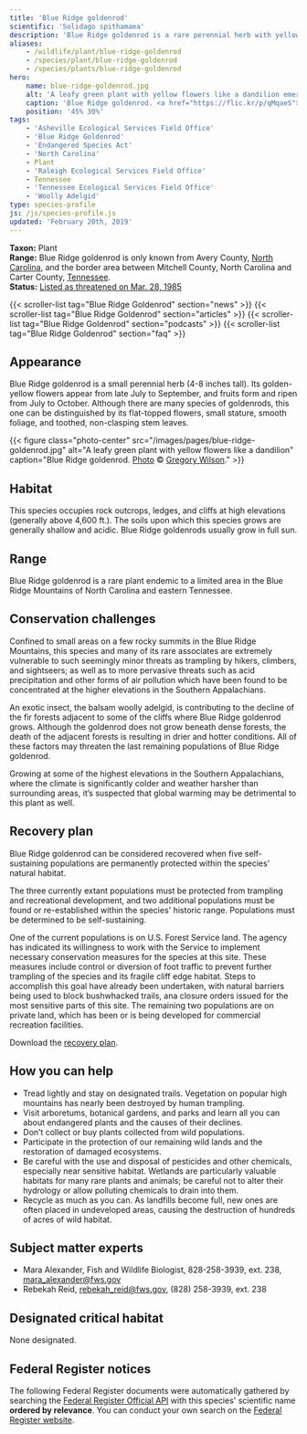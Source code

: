 ```yaml
---
title: 'Blue Ridge goldenrod'
scientific: 'Solidago spithamaea'
description: 'Blue Ridge goldenrod is a rare perennial herb with yellow flowers endemic to a limited area in the Blue Ridge Mountains of North Carolina and eastern Tennessee.'
aliases:
    - /wildlife/plant/blue-ridge-goldenrod
    - /species/plant/blue-ridge-goldenrod
    - /species/plants/blue-ridge-goldenrod
hero:
    name: blue-ridge-goldenrod.jpg
    alt: 'A leafy green plant with yellow flowers like a dandilion emerge from a rock crevace.'
    caption: 'Blue Ridge goldenrod. <a href="https://flic.kr/p/qMqaeS">Photo</a> © <a href="https://www.flickr.com/photos/130402659@N06/">Gregory Wilson</a>.'
    position: '45% 30%'
tags:
    - 'Asheville Ecological Services Field Office'
    - 'Blue Ridge Goldenrod'
    - 'Endangered Species Act'
    - 'North Carolina'
    - Plant
    - 'Raleigh Ecological Services Field Office'
    - Tennessee
    - 'Tennessee Ecological Services Field Office'
    - 'Woolly Adelgid'
type: species-profile
js: /js/species-profile.js
updated: 'February 20th, 2019'
---
```


**Taxon:** Plant  
**Range:** Blue Ridge goldenrod is only known from Avery County, [North Carolina](/north-carolina), and the border area between Mitchell County, North Carolina and Carter County, [Tennessee](/tennessee).  
**Status:** [Listed as threatened on Mar. 28, 1985](https://ecos.fws.gov/docs/federal_register/fr935.pdf)  

{{< scroller-list tag="Blue Ridge Goldenrod" section="news" >}}
{{< scroller-list tag="Blue Ridge Goldenrod" section="articles" >}}
{{< scroller-list tag="Blue Ridge Goldenrod" section="podcasts" >}}
{{< scroller-list tag="Blue Ridge Goldenrod" section="faq" >}}

## Appearance

Blue Ridge goldenrod is a small perennial herb (4-8 inches tall). Its golden-yellow flowers appear from late July to September, and fruits form and ripen from July to October. Although there are many species of goldenrods, this one can be distinguished by its flat-topped flowers, small stature, smooth foliage, and toothed, non-clasping stem leaves.

{{< figure class="photo-center" src="/images/pages/blue-ridge-goldenrod.jpg" alt="A leafy green plant with yellow flowers like a dandilion" caption="Blue Ridge goldenrod. [Photo](https://flic.kr/p/qMqaeS) © [Gregory Wilson](https://www.flickr.com/photos/130402659@N06/)." >}}

## Habitat

This species occupies rock outcrops, ledges, and cliffs at high elevations (generally above 4,600 ft.). The soils upon which this species grows are generally shallow and acidic. Blue Ridge goldenrods usually grow in full sun.

## Range

Blue Ridge goldenrod is a rare plant endemic to a limited area in the Blue Ridge Mountains of North Carolina and eastern Tennessee.

## Conservation challenges

Confined to small areas on a few rocky summits in the Blue Ridge Mountains, this species and many of its rare associates are extremely vulnerable to such seemingly minor threats as trampling by hikers, climbers, and sightseers; as well as to more pervasive threats such as acid precipitation and other forms of air pollution which have been found to be concentrated at the higher elevations in the Southern Appalachians.

An exotic insect, the balsam woolly adelgid, is contributing to the decline of the fir forests adjacent to some of the cliffs where Blue Ridge goldenrod grows. Although the goldenrod does not grow beneath dense forests, the death of the adjacent forests is resulting in drier and hotter conditions. All of these factors may threaten the last remaining populations of Blue Ridge goldenrod.

Growing at some of the highest elevations in the Southern Appalachians, where the climate is significantly colder and weather harsher than surrounding areas, it’s suspected that global warming may be detrimental to this plant as well.

## Recovery plan

Blue Ridge goldenrod can be considered recovered when five self-sustaining populations are permanently protected within the species' natural habitat.

The three currently extant populations must be protected from trampling and recreational development, and two additional populations must be found or re-established within the species' historic range. Populations must be determined to be self-sustaining.

One of the current populations is on U.S. Forest Service land. The agency has indicated its willingness to work with the Service to implement necessary conservation measures for the species at this site. These measures include control or diversion of foot traffic to prevent further trampling of the species and its fragile cliff edge habitat. Steps to accomplish this goal have already been undertaken, with natural barriers being used to block bushwhacked trails, ana closure orders issued for the most sensitive parts of this site. The remaining two populations are on private land, which has been or is being developed for commercial recreation facilities.

Download the [recovery plan](http://ecos.fws.gov/docs/recovery_plan/blueridge%20goldenrod%20rp.pdf).

## How you can help

- Tread lightly and stay on designated trails. Vegetation on popular high mountains has nearly been destroyed by human trampling.
- Visit arboretums, botanical gardens, and parks and learn all you can about endangered plants and the causes of their declines.
- Don’t collect or buy plants collected from wild populations.
- Participate in the protection of our remaining wild lands and the restoration of damaged ecosystems.
- Be careful with the use and disposal of pesticides and other chemicals, especially near sensitive habitat. Wetlands are particularly valuable habitats for many rare plants and animals; be careful not to alter their hydrology or allow polluting chemicals to drain into them.
- Recycle as much as you can. As landfills become full, new ones are often placed in undeveloped areas, causing the destruction of hundreds of acres of wild habitat.

## Subject matter experts

- Mara Alexander, Fish and Wildlife Biologist, 828-258-3939, ext. 238, [mara_alexander@fws.gov](mailto:mara_alexander@fws.gov)
- Rebekah Reid, [rebekah_reid@fws.gov](mailto:rebekah_reid@fws.gov), (828) 258-3939, ext. 238

## Designated critical habitat

None designated.

## Federal Register notices

The following Federal Register documents were automatically gathered by searching the [Federal Register Official API](https://www.federalregister.gov/blog/learn/developers) with this species' scientific name **ordered by relevance**. You can conduct your own search on the [Federal Register website](https://www.federalregister.gov/articles/search).
